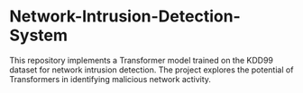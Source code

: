 # Network-Intrusion-Detection-System
This repository implements a Transformer model trained on the KDD99 dataset for network intrusion detection. The project explores the potential of Transformers in identifying malicious network activity.
